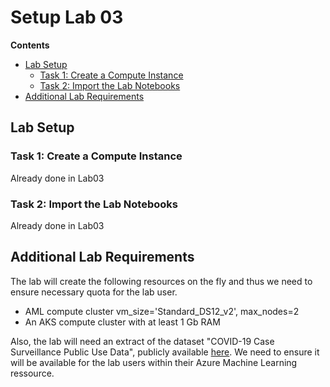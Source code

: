 # Setup Lab 03

**Contents**

- [Lab Setup](#lab-setup)
   - [Task 1: Create a Compute Instance](#task-1-create-a-compute-instance)
   - [Task 2: Import the Lab Notebooks](#task-2-import-the-lab-notebooks)
- [Additional Lab Requirements](#additional-lab-requirements)

## Lab Setup

### Task 1: Create a Compute Instance

Already done in Lab03

### Task 2: Import the Lab Notebooks

Already done in Lab03

## Additional Lab Requirements

The lab will create the following resources on the fly and thus we need to ensure necessary quota for the lab user.

- AML compute cluster vm_size='Standard_DS12_v2', max_nodes=2
- An AKS compute cluster with at least 1 Gb RAM

Also, the lab will need an extract of the dataset "COVID-19 Case Surveillance Public Use Data", publicly available [here](https://raw.githubusercontent.com/pauldenoyes/tool-kit/master/COVID-19_Case_Surveillance_Public_Use_Data_shuffled_100000.csv). We need to ensure it will be available for the lab users within their Azure Machine Learning ressource.
